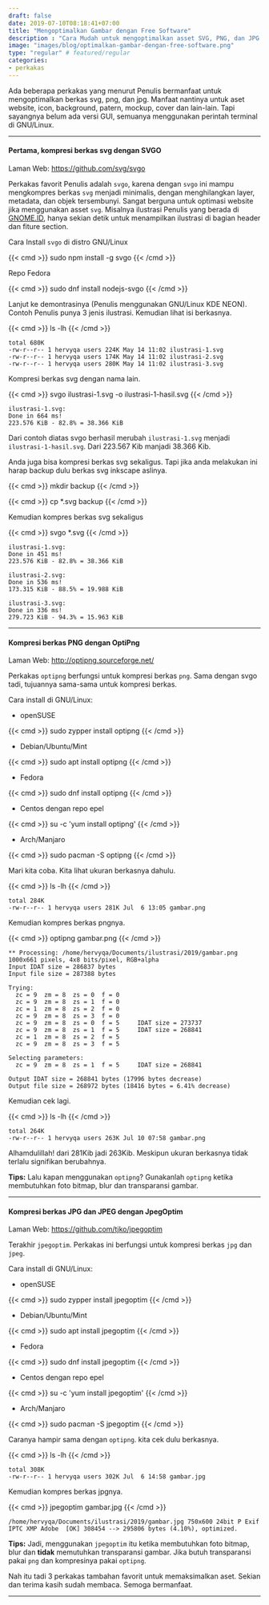 ```yaml
---
draft: false
date: 2019-07-10T08:18:41+07:00
title: "Mengoptimalkan Gambar dengan Free Software"
description : "Cara Mudah untuk mengoptimalkan asset SVG, PNG, dan JPG dengan perangkat lunak bebas."
image: "images/blog/optimalkan-gambar-dengan-free-software.png"
type: "regular" # featured/regular
categories:
- perkakas
---
```


Ada beberapa perkakas yang menurut Penulis bermanfaat untuk mengoptimalkan berkas svg, png, dan jpg. Manfaat nantinya untuk aset website, icon, background, patern, mockup, cover dan lain-lain. Tapi sayangnya belum ada versi GUI, semuanya menggunakan perintah terminal di GNU/Linux.

***

#### Pertama, kompresi berkas svg dengan SVGO

Laman Web: https://github.com/svg/svgo

Perkakas favorit Penulis adalah `svgo`, karena dengan `svgo` ini mampu mengkompres berkas `svg` menjadi minimalis, dengan menghilangkan layer, metadata, dan objek tersembunyi. Sangat berguna untuk optimasi website jika menggunakan asset `svg`. Misalnya ilustrasi Penulis yang berada di [GNOME.ID], hanya sekian detik untuk menampilkan ilustrasi di bagian header dan fiture section.

Cara Install `svgo` di distro GNU/Linux

{{< cmd >}}
sudo npm install -g svgo
{{< /cmd >}}

Repo Fedora

{{< cmd >}}
sudo dnf install nodejs-svgo
{{< /cmd >}}

Lanjut ke demontrasinya (Penulis menggunakan GNU/Linux KDE NEON). Contoh Penulis punya 3 jenis ilustrasi. Kemudian lihat isi berkasnya.

{{< cmd >}}
ls -lh
{{< /cmd >}}

```
total 680K
-rw-r--r-- 1 hervyqa users 224K May 14 11:02 ilustrasi-1.svg
-rw-r--r-- 1 hervyqa users 174K May 14 11:02 ilustrasi-2.svg
-rw-r--r-- 1 hervyqa users 280K May 14 11:02 ilustrasi-3.svg
```

Kompresi berkas svg dengan nama lain.

{{< cmd >}}
svgo ilustrasi-1.svg -o ilustrasi-1-hasil.svg
{{< /cmd >}}

```
ilustrasi-1.svg:
Done in 664 ms!
223.576 KiB - 82.8% = 38.366 KiB
```

Dari contoh diatas svgo berhasil merubah `ilustrasi-1.svg` menjadi `ilustrasi-1-hasil.svg`. Dari 223.567 Kib manjadi 38.366 Kib.

Anda juga bisa kompresi berkas svg sekaligus. Tapi jika anda melakukan ini harap backup dulu berkas svg inkscape aslinya.

{{< cmd >}}
mkdir backup
{{< /cmd >}}

{{< cmd >}}
cp *.svg backup
{{< /cmd >}}

Kemudian kompres berkas svg sekaligus

{{< cmd >}}
svgo *.svg
{{< /cmd >}}

```
ilustrasi-1.svg:
Done in 451 ms!
223.576 KiB - 82.8% = 38.366 KiB

ilustrasi-2.svg:
Done in 536 ms!
173.315 KiB - 88.5% = 19.988 KiB

ilustrasi-3.svg:
Done in 336 ms!
279.723 KiB - 94.3% = 15.963 KiB
```

***

#### Kompresi berkas PNG dengan OptiPng

Laman Web: http://optipng.sourceforge.net/

Perkakas `optipng` berfungsi untuk kompresi berkas `png`. Sama dengan svgo tadi, tujuannya sama-sama untuk kompresi berkas.

Cara install di GNU/Linux:

* openSUSE

{{< cmd >}}
sudo zypper install optipng
{{< /cmd >}}

* Debian/Ubuntu/Mint

{{< cmd >}}
sudo apt install optipng
{{< /cmd >}}

* Fedora

{{< cmd >}}
sudo dnf install optipng
{{< /cmd >}}

* Centos dengan repo epel

{{< cmd >}}
su -c 'yum install optipng'
{{< /cmd >}}

* Arch/Manjaro

{{< cmd >}}
sudo pacman -S optipng
{{< /cmd >}}

Mari kita coba.
Kita lihat ukuran berkasnya dahulu.

{{< cmd >}}
ls -lh
{{< /cmd >}}

```
total 284K
-rw-r--r-- 1 hervyqa users 281K Jul  6 13:05 gambar.png
```

Kemudian kompres berkas pngnya.

{{< cmd >}}
optipng gambar.png
{{< /cmd >}}

```
** Processing: /home/hervyqa/Documents/ilustrasi/2019/gambar.png
1000x661 pixels, 4x8 bits/pixel, RGB+alpha
Input IDAT size = 286837 bytes
Input file size = 287388 bytes

Trying:
  zc = 9  zm = 8  zs = 0  f = 0
  zc = 9  zm = 8  zs = 1  f = 0
  zc = 1  zm = 8  zs = 2  f = 0
  zc = 9  zm = 8  zs = 3  f = 0
  zc = 9  zm = 8  zs = 0  f = 5		IDAT size = 273737
  zc = 9  zm = 8  zs = 1  f = 5		IDAT size = 268841
  zc = 1  zm = 8  zs = 2  f = 5
  zc = 9  zm = 8  zs = 3  f = 5
                               
Selecting parameters:
  zc = 9  zm = 8  zs = 1  f = 5		IDAT size = 268841

Output IDAT size = 268841 bytes (17996 bytes decrease)
Output file size = 268972 bytes (18416 bytes = 6.41% decrease)
```

Kemudian cek lagi.

{{< cmd >}}
ls -lh
{{< /cmd >}}

```
total 264K
-rw-r--r-- 1 hervyqa users 263K Jul 10 07:58 gambar.png
```

Alhamdulillah! dari 281Kib jadi 263Kib. Meskipun ukuran berkasnya tidak terlalu signifikan berubahnya.

**Tips:** Lalu kapan menggunakan `optipng`? Gunakanlah `optipng` ketika membutuhkan foto bitmap, blur dan transparansi gambar.

***

#### Kompresi berkas JPG dan JPEG dengan JpegOptim

Laman Web: https://github.com/tjko/jpegoptim

Terakhir `jpegoptim`. Perkakas ini berfungsi untuk kompresi berkas `jpg` dan `jpeg`.

Cara install di GNU/Linux:

* openSUSE

{{< cmd >}}
sudo zypper install jpegoptim
{{< /cmd >}}

* Debian/Ubuntu/Mint

{{< cmd >}}
sudo apt install jpegoptim
{{< /cmd >}}

* Fedora

{{< cmd >}}
sudo dnf install jpegoptim
{{< /cmd >}}

* Centos dengan repo epel

{{< cmd >}}
su -c 'yum install jpegoptim'
{{< /cmd >}}

* Arch/Manjaro

{{< cmd >}}
sudo pacman -S jpegoptim
{{< /cmd >}}

Caranya hampir sama dengan `optipng`. kita cek dulu berkasnya.

{{< cmd >}}
ls -lh
{{< /cmd >}}

```
total 308K
-rw-r--r-- 1 hervyqa users 302K Jul  6 14:58 gambar.jpg
```

Kemudian kompres berkas jpgnya.

{{< cmd >}}
jpegoptim gambar.jpg
{{< /cmd >}}

```
/home/hervyqa/Documents/ilustrasi/2019/gambar.jpg 750x600 24bit P Exif IPTC XMP Adobe  [OK] 308454 --> 295806 bytes (4.10%), optimized.
```

**Tips:** Jadi, menggunakan `jpegoptim` itu ketika membutuhkan foto bitmap, blur dan **tidak** memutuhkan transparansi gambar. Jika butuh transparansi pakai `png` dan kompresinya pakai `optipng`.

Nah itu tadi 3 perkakas tambahan favorit untuk memaksimalkan aset. Sekian dan terima kasih sudah membaca. Semoga bermanfaat.

***

[Inkscape]:https://www.inkscape.org
[Gimp]:https://www.gimp.org
[GNOME.ID]:https://www.gnome.id
